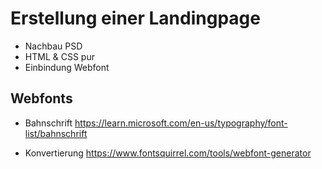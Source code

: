 # Erstellung einer Landingpage

- Nachbau PSD
- HTML & CSS pur
- Einbindung Webfont

## Webfonts

- Bahnschrift
https://learn.microsoft.com/en-us/typography/font-list/bahnschrift

- Konvertierung
https://www.fontsquirrel.com/tools/webfont-generator
